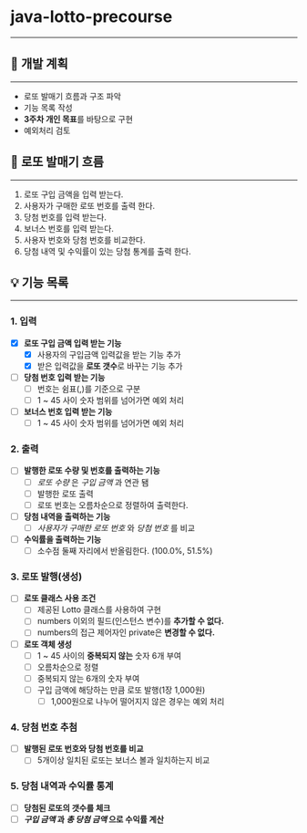# java-lotto-precourse
- - -

## 📝 개발 계획
- - -
- 로또 발매기 흐름과 구조 파악
- 기능 목록 작성
- **3주차 개인 목표**를 바탕으로 구현
- 예외처리 검토

## 🎰 로또 발매기 흐름
- - -
1. 로또 구입 금액을 입력 받는다.
2. 사용자가 구매한 로또 번호를 출력 한다.
3. 당첨 번호를 입력 받는다.
4. 보너스 번호를 입력 받는다.
5. 사용자 번호와 당첨 번호를 비교한다.
6. 당첨 내역 및 수익률이 있는 당첨 통계를 출력 한다.
## 💡 기능 목록
- - -

### 1. 입력

- [x] **로또 구입 금액 입력 받는 기능**
  - [x] 사용자의 구입금액 입력값을 받는 기능 추가
  - [x] 받은 입력값을 **로또 갯수**로 바꾸는 기능 추가
- [ ] **당첨 번호 입력 받는 기능**
    - [ ] 번호는 쉼표(,)를 기준으로 구분
    - [ ] 1 ~ 45 사이 숫자 범위를 넘어가면 예외 처리
- [ ] **보너스 번호 입력 받는 기능**
    - [ ] 1 ~ 45 사이 숫자 범위를 넘어가면 예외 처리
### 2. 출력
- [ ] **발행한 로또 수량 및 번호를 출력하는 기능**
    - [ ] _로또 수량_ 은 _구입 금액_ 과 연관 됌
    - [ ] 발행한 로또 출력
    - [ ] 로또 번호는 오름차순으로 정렬하여 출력한다.
- [ ] **당첨 내역을 출력하는 기능**
    - [ ] _사용자가 구매한 로또 번호_ 와 _당첨 번호_ 를 비교
- [ ] **수익률을 출력하는 기능**
    - [ ] 소수점 둘째 자리에서 반올림한다. (100.0%, 51.5%)
### 3. 로또 발행(생성)
- [ ] **로또 클래스 사용 조건**
    - [ ] 제공된 Lotto 클래스를 사용하여 구현
    - [ ] numbers 이외의 필드(인스턴스 변수)를 **추가할 수 없다.**
    - [ ] numbers의 접근 제어자인 private은 **변경할 수 없다.**
- [ ] **로또 객체 생성**
    - [ ] 1 ~ 45 사이의 **중복되지 않는** 숫자 6개 부여
    - [ ] 오름차순으로 정렬
    - [ ] 중복되지 않는 6개의 숫자 부여
  - [ ] 구입 금액에 해당하는 만큼 로또 발행(1장 1,000원)
    - [ ] 1,000원으로 나누어 떨어지지 않은 경우는 예외 처리
### 4. 당첨 번호 추첨
- [ ] **발행된 로또 번호와 당첨 번호를 비교**
    - [ ] 5개이상 일치된 로또는 보너스 볼과 일치하는지 비교
### 5. 당첨 내역과 수익률 통계
- [ ] **당첨된 로또의 갯수를 체크**
- [ ] **_구입 금액_ 과 _총 당첨 금액_ 으로 수익률 계산**
